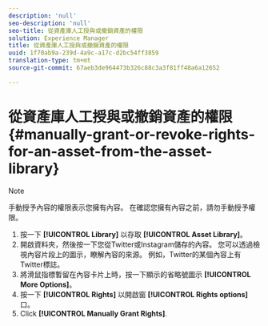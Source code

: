```yaml
---
description: 'null'
seo-description: 'null'
seo-title: 從資產庫人工授與或撤銷資產的權限
solution: Experience Manager
title: 從資產庫人工授與或撤銷資產的權限
uuid: 1f70ab9a-239d-4a9c-a17c-d2bc54ff3859
translation-type: tm+mt
source-git-commit: 67aeb3de964473b326c88c3a3f81ff48a6a12652

---
```



# 從資產庫人工授與或撤銷資產的權限{#manually-grant-or-revoke-rights-for-an-asset-from-the-asset-library}

>[!NOTE]
>
>手動授予內容的權限表示您擁有內容。 在確認您擁有內容之前，請勿手動授予權限。

1. 按一下 **[!UICONTROL Library]** 以存取 **[!UICONTROL Asset Library]**。
1. 開啟資料夾，然後按一下您從Twitter或Instagram儲存的內容。 您可以透過檢視內容片段上的圖示，瞭解內容的來源。 例如，Twitter的某個內容上有Twitter標誌。
1. 將滑鼠指標暫留在內容卡片上時，按一下顯示的省略號圖示 **[!UICONTROL More Options]**。
1. 按一下 **[!UICONTROL Rights]** 以開啟窗 **[!UICONTROL Rights options]** 口。
1. Click **[!UICONTROL Manually Grant Rights]**.
